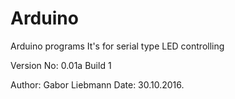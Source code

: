 # Arduino
Arduino programs
It's for serial type LED controlling

Version No: 0.01a Build 1

Author: Gabor Liebmann
Date: 30.10.2016.
